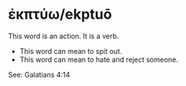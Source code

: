 # ἐκπτύω/ekptuō
This word is an action. It is a verb.

* This word can mean to spit out. 
* This word can mean to hate and reject someone. 

See: Galatians 4:14
